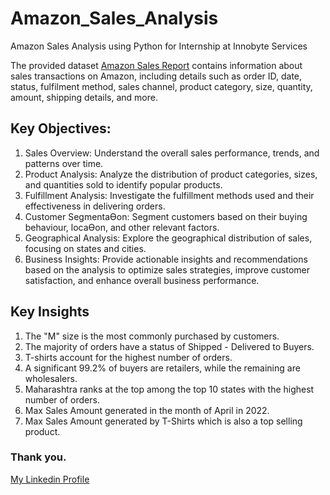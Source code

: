 # Amazon_Sales_Analysis
Amazon Sales Analysis using Python for Internship at Innobyte Services

The provided dataset [Amazon Sales Report](https://drive.google.com/file/d/1YrjYKtS1WHmINL6eafRsrDzrZaw2_WvX/view) contains information about sales transactions on Amazon, including details such as order
ID, date, status, fulfilment method, sales channel, product category, size, quantity, amount, shipping details,
and more.

## Key Objectives:
1. Sales Overview: Understand the overall sales performance, trends, and patterns over time.
2. Product Analysis: Analyze the distribution of product categories, sizes, and quantities sold to identify popular
products.
3. Fulfillment Analysis: Investigate the fulfillment methods used and their effectiveness in delivering orders.
4. Customer SegmentaƟon: Segment customers based on their buying behaviour, locaƟon, and other relevant
factors.
5. Geographical Analysis: Explore the geographical distribution of sales, focusing on states and cities.
6. Business Insights: Provide actionable insights and recommendations based on the analysis to optimize sales
strategies, improve customer satisfaction, and enhance overall business performance.

## Key Insights
1. The "M" size is the most commonly purchased by customers.
2. The majority of orders have a status of Shipped - Delivered to Buyers.
3. T-shirts account for the highest number of orders.
4. A significant 99.2% of buyers are retailers, while the remaining are wholesalers.
5. Maharashtra ranks at the top among the top 10 states with the highest number of orders.
6. Max Sales Amount generated in the month of April in 2022.
7. Max Sales Amount generated by T-Shirts which is also a top selling product.


### Thank you.
[My Linkedin Profile](https://www.linkedin.com/in/ajaykushwaha30/)
